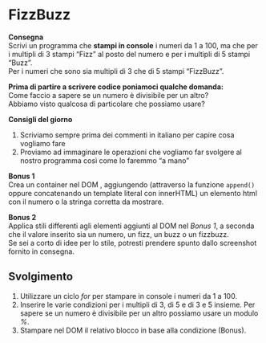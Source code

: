 FizzBuzz
===
**Consegna**  
Scrivi un programma che **stampi in console** i numeri da 1 a 100, ma che per i multipli di 3 stampi “Fizz” al posto del numero e per i multipli di 5 stampi “Buzz”.  
Per i numeri che sono sia multipli di 3 che di 5 stampi “FizzBuzz”.  

**Prima di partire a scrivere codice poniamoci qualche domanda:**  
Come faccio a sapere se un numero è divisibile per un altro?  
Abbiamo visto qualcosa di particolare che possiamo usare? 

**Consigli del giorno**  
1. Scriviamo sempre prima dei commenti in italiano per capire cosa vogliamo fare  
2. Proviamo ad immaginare le operazioni che vogliamo far svolgere al nostro programma così come lo faremmo “a mano”  

**Bonus 1**  
Crea un container nel DOM , aggiungendo (attraverso la funzione `append()` oppure concatenando un template literal con innerHTML) un elemento html con il numero o la stringa corretta da mostrare.  

**Bonus 2**  
Applica stili differenti agli elementi aggiunti al DOM nel *Bonus 1*, a seconda che il valore inserito sia un numero, un fizz, un buzz o un fizzbuzz.  
Se sei a corto di idee per lo stile, potresti prendere spunto dallo screenshot fornito in consegna.  

## Svolgimento
1. Utilizzare un ciclo *for* per stampare in console i numeri da 1 a 100.
2. Inserire le varie condizioni per i multipli di 3, di 5 e di 3 e 5 insieme. Per sapere se un numero è divisibile per un altro possiamo usare un modulo *%*.
3. Stampare nel DOM il relativo blocco in base alla condizione (Bonus).
